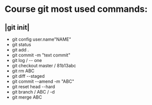 # Course git most used commands:
|git init|  
--------------------------------
- git config user.name"NAME"      
- git status
- git add .
- git commit -m "text commit"
- git log / -- one
- git checkout master / 81b13abc
- git rm ABC
- git diff --staged
- git commit --amend -m "ABC"
- git reset head --hard
- git branch / ABC / -d
- git merge ABC
